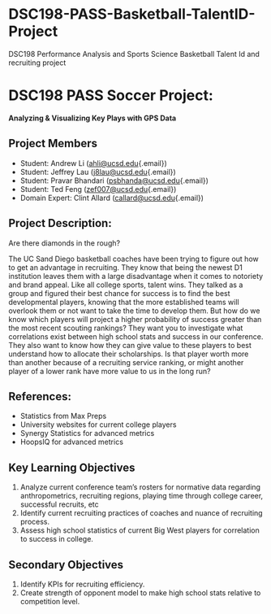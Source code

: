 # DSC198-PASS-Basketball-TalentID-Project
DSC198 Performance Analysis and Sports Science Basketball Talent Id and recruiting project

# DSC198 PASS Soccer Project:

**Analyzing & Visualizing Key Plays with GPS Data**

## Project Members

-   Student: Andrew Li ([ahli\@ucsd.edu](mailto:ahli@ucsd.edu){.email})
-   Student: Jeffrey Lau ([j8lau\@ucsd.edu](mailto:j8lau@ucsd.edu){.email})
-   Student: Pravar Bhandari ([psbhanda\@ucsd.edu](mailto:psbhanda@ucsd.edu){.email})
-   Student: Ted Feng ([zef007\@ucsd.edu](mailto:zef007@ucsd.edu){.email})
-   Domain Expert: Clint Allard ([callard\@ucsd.edu](mailto:callard@ucsd.edu){.email})

## Project Description:

Are there diamonds in the rough?  

The UC Sand Diego basketball coaches have been trying to figure out how to get an advantage in recruiting. They know that being the newest D1 institution leaves them with a large disadvantage when it comes to notoriety and brand appeal. Like all college sports, talent wins. They talked as a group and figured their best chance for success is to find the best developmental players, knowing that the more established teams will overlook them or not want to take the time to develop them. But how do we know which players will project a higher probability of success greater than the most recent scouting rankings? They want you to investigate what correlations exist between high school stats and success in our conference. They also want to know how they can give value to these players to best understand how to allocate their scholarships. Is that player worth more than another because of a recruiting service ranking, or might another player of a lower rank have more value to us in the long run?

## References:

-   Statistics from Max Preps
-   University websites for current college players
-   Synergy Statistics for advanced metrics
-   HoopsIQ for advanced metrics

## Key Learning Objectives

1.  Analyze current conference team’s rosters for normative data regarding anthropometrics, recruiting regions, playing time through college career, successful recruits, etc   
2.  Identify current recruiting practices of coaches and nuance of recruiting process.
3.  Assess high school statistics of current Big West players for correlation to success in college.

## Secondary Objectives

1. Identify KPIs for recruiting efficiency.
2. Create strength of opponent model to make high school stats relative to competition level.
